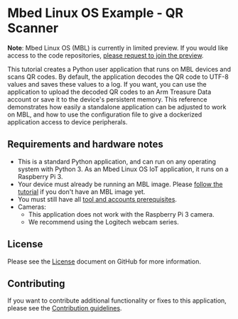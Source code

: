 # Mbed Linux OS Example - QR Scanner

<span class="notes">**Note**: Mbed Linux OS (MBL) is currently in limited preview. If you would like access to the code repositories, [please request to join the preview](https://os.mbed.com/linux-os/).</span>

This tutorial creates a Python user application that runs on MBL devices and scans QR codes. By default, the application decodes the QR code to UTF-8 values and saves these values to a log. If you want, you can use the application to upload the decoded QR codes to an Arm Treasure Data account or save it to the device's persistent memory. This reference demonstrates how easily a standalone application can be adjusted to work on MBL, and how to use the configuration file to give a dockerized application access to device peripherals.

## Requirements and hardware notes

* This is a standard Python application, and can run on any operating system with Python 3. As an Mbed Linux OS IoT application, it runs on a Raspberry Pi 3.
* Your device must already be running an MBL image. Please [follow the tutorial](../getting-started/tutorial-building-an-image.html) if you don't have an MBL image yet.
* You must still have all [tool and accounts prerequisites](../getting-started/setting-up-and-supported-hardware.html).
* Cameras:
    * This application does not work with the Raspberry Pi 3 camera.
    * We recommend using the Logitech webcam series.

## License

Please see the [License](https://github.com/ARMmbed/mbl-example-qr/blob/master/LICENSE.md) document on GitHub for more information.

## Contributing

If you want to contribute additional functionality or fixes to this application, please see the [Contribution guidelines](../references/contribution-guidelines.html).

